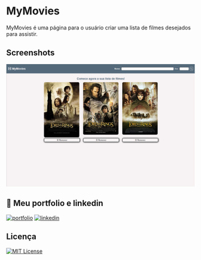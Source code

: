 # MyMovies
MyMovies é uma página para o usuário criar uma lista de filmes desejados para assistir.

## Screenshots
![App Screenshot](https://github.com/Alan-oliveir/MyMovies/blob/main/public/images/screenshot.png)

## 🔗 Meu portfolio e linkedin
[![portfolio](https://img.shields.io/badge/my_portfolio-000?style=for-the-badge&logo=ko-fi&logoColor=white)](https://bit.ly/4aE3orX) 
[![linkedin](https://img.shields.io/badge/linkedin-0A66C2?style=for-the-badge&logo=linkedin&logoColor=white)](https://www.linkedin.com/in/alan-ogoncalves/)

## Licença
[![MIT License](https://img.shields.io/badge/License-MIT-green.svg)](https://choosealicense.com/licenses/mit/)



